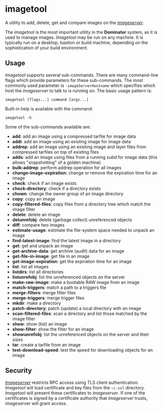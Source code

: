# imagetool
A utility to add, delete, get and compare images on the
*[imageserver](../imageserver/README.md)*.

The *imagetool* is the most important utility in the **Dominator** system, as it
is used to manage images. *Imagetool* may be run on any machine. It is typically
run on a desktop, bastion or build machine, depending on the sophistication of
your build environment.

## Usage
*Imagetool* supports several sub-commands. There are many command-line flags
which provide parameters for these sub-commands. The most commonly used
parameter is `-imageServerHostname` which specifies which host the *imageserver*
to talk to is running on. The basic usage pattern is:

```
imagetool [flags...] command [args...]
```

Built-in help is available with the command:

```
imagetool -h
```

Some of the sub-commands available are:

- **add**: add an image using a compressed tarfile for image data
- **addi**: add an image using an existing image for image data
- **addrep**: add an image using an existing image and layer files from
              compressed tarfiles on top of existing files
- **adds**: add an image using files from a running *subd* for image data (this
            allows "snapshotting" of a golden machine)
- **bulk-addrep**: perform addrep operation for all images
- **change-image-expiration**: change or remove the expiration time for an image
- **check**: check if an image exists
- **check-directory**: check if a directory exists
- **chown**: change the owner group of an image directory
- **copy**: copy an image
- **copy-filtered-files**: copy files from a directory tree which match the image filter
- **delete**: delete an image
- **delunrefobj**: delete (garbage collect) unreferenced objects
- **diff**: compare two images
- **estimate-usage**: estimate the file-system space needed to unpack an image
- **find-latest-image**: find the latest image in a directory
- **get**: get and unpack an image
- **get-archive-data**: get archive (audit) data for an image
- **get-file-in-image**: get file in an image
- **get-image-expiration**: get the expiration time for an image
- **list**: list all images
- **listdirs**: list all directories
- **listunrefobj**: list the unreferenced objects on the server
- **make-raw-image**: make a bootable RAW image from an image
- **match-triggers**: match a path to a triggers file
- **merge-filters**: merge filter files
- **merge-triggers**: merge trigger files
- **mkdir**: make a directory
- **patch-directory**: patch (update) a local directory with an image
- **scan-filtered-files**: scan a directory and list those matched by the image filter
- **show**: show (list) an image
- **show-filter**: show the filter for an image
- **showunrefobj**: list the unreferenced objects on the server and their sizes
- **tar**: create a tarfile from an image
- **test-download-speed**: test the speed for downloading objects for an image

## Security
*[Imageserver](../imageserver/README.md)* restricts RPC access using TLS client
authentication. *Imagetool* will load certificate and key files from the
`~/.ssl` directory. *Imagetool* will present these certificates to
*imageserver*. If one of the certificates is signed by a certificate authority
that *imageserver* trusts, *imageserver* will grant access.
